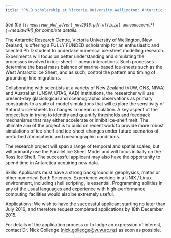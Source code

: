 ```yaml
---
title: "Ph.D scholarship at Victoria University Wellington: Antarctic ice-sheet modelling"
---
```


*See the
`{{:news:vuw_phd_advert_nov2015.pdf|official announcement}}`{=mediawiki}
for complete details.*

The Antarctic Research Centre, Victoria University of Wellington, New
Zealand, is offering a FULLY FUNDED scholarship for an enthusiastic and
talented Ph.D student to undertake numerical ice-sheet modelling
research. Experiments will focus on better understanding and simulating
the processes involved in ice-sheet -- ocean interactions. Such
processes determine the basal mass balance of marine-based ice-sheets
such as the West Antarctic Ice Sheet, and as such, control the pattern
and timing of grounding-line migrations.

Collaborating with scientists at a variety of New Zealand (VUW, GNS,
NIWA) and Australian (UNSW, UTAS, AAD) institutions, the researcher will
use present-day glaciological and oceanographic observations as primary
constraints to a suite of model simulations that will explore the
sensitivity of Antarctic ice-sheets to changes in ocean circulation. A
key aspect of the project lies in trying to identify and quantify
thresholds and feedback mechanisms that may either accelerate or inhibit
ice-shelf melt. The ultimate aim of the project is to build on recent
work to provide more robust simulations of ice-shelf and ice-sheet
changes under future scenarios of perturbed atmospheric and
oceanographic conditions.

The research project will span a range of temporal and spatial scales,
but will primarily use the Parallel Ice Sheet Model and will focus
initially on the Ross Ice Shelf. The successful applicant may also have
the opportunity to spend time in Antarctica acquiring new data.

Skills: Applicants must have a strong background in geophysics, maths or
other numerical Earth Sciences. Experience working in a UNIX / Linux
environment, including shell scripting, is essential. Programming
abilities in any of the usual languages and experience with
high-performance computing facilities would also be extremely useful.

Applications: We wish to have the successful applicant starting no later
than July 2016, and therefore request completed applications by 18th
December 2015.

For details of the application process or to lodge an expression of
interest, contact Dr. Nick Golledge (nick.golledge@vuw.ac.nz) as soon
as possible.
